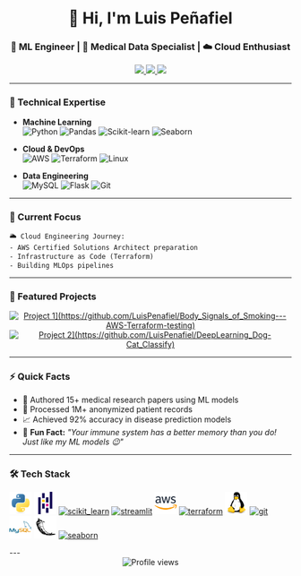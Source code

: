 <h1 align="center">👋 Hi, I'm Luis Peñafiel</h1>
<h3 align="center">🤖 ML Engineer | 🏥 Medical Data Specialist | ☁️ Cloud Enthusiast</h3>

<p align="center">
  <a href="https://github.com/LuisPenafiel?tab=repositories">
    <img src="https://img.shields.io/badge/📂_Projects-100000?style=for-the-badge&logo=github&logoColor=white">
  </a>
  <a href="https://www.linkedin.com/in/luis-peñafiel-palmer/">
    <img src="https://img.shields.io/badge/👔_LinkedIn-0077B5?style=for-the-badge&logo=linkedin&logoColor=white">
  </a>
  <a href="mailto:penafielpalmerluis@gmail.com">
    <img src="https://img.shields.io/badge/📧_Email-D14836?style=for-the-badge&logo=gmail&logoColor=white">
  </a>
</p>

---

### 🔧 Technical Expertise

- **Machine Learning**  
  <img src="https://img.shields.io/badge/Python-3776AB?logo=python&logoColor=white" alt="Python"> 
  <img src="https://img.shields.io/badge/Pandas-150458?logo=pandas&logoColor=white" alt="Pandas">
  <img src="https://img.shields.io/badge/Scikit_learn-F7931E?logo=scikitlearn&logoColor=white" alt="Scikit-learn">
  <img src="https://img.shields.io/badge/Seaborn-2596BE?logoColor=white" alt="Seaborn">

- **Cloud & DevOps**  
  <img src="https://img.shields.io/badge/AWS-232F3E?logo=amazonaws&logoColor=white" alt="AWS">
  <img src="https://img.shields.io/badge/Terraform-7B42BC?logo=terraform&logoColor=white" alt="Terraform">
  <img src="https://img.shields.io/badge/Linux-FCC624?logo=linux&logoColor=black" alt="Linux">

- **Data Engineering**  
  <img src="https://img.shields.io/badge/MySQL-4479A1?logo=mysql&logoColor=white" alt="MySQL">
  <img src="https://img.shields.io/badge/Flask-000000?logo=flask&logoColor=white" alt="Flask">
  <img src="https://img.shields.io/badge/Git-F05032?logo=git&logoColor=white" alt="Git">

---

### 🚀 Current Focus

```text
🌥 Cloud Engineering Journey:
- AWS Certified Solutions Architect preparation
- Infrastructure as Code (Terraform)
- Building MLOps pipelines
```
---

### 📌 Featured Projects

<div align="center">
  <a href="REPLACE_WITH_YOUR_PROJECT_URL_1">
    <img src="[https://github-readme-stats.vercel.app/api/pin/?username=LuisPenafiel&repo=REPO_NAME_1&theme=dark" alt="Project 1](https://github.com/LuisPenafiel/Body_Signals_of_Smoking---AWS-Terraform-testing)">
  </a>
  <a href="REPLACE_WITH_YOUR_PROJECT_URL_2">
    <img src="[https://github-readme-stats.vercel.app/api/pin/?username=LuisPenafiel&repo=REPO_NAME_2&theme=dark" alt="Project 2](https://github.com/LuisPenafiel/DeepLearning_Dog-Cat_Classify)">
  </a>
</div>

---

### ⚡ Quick Facts

- 🔬 Authored 15+ medical research papers using ML models
- 🏥 Processed 1M+ anonymized patient records
- 📈 Achieved 92% accuracy in disease prediction models
- 🧠 **Fun Fact:** *"Your immune system has a better memory than you do! Just like my ML models 😉"*

---

### 🛠️ Tech Stack

<p align="left">
  <a href="https://www.python.org" target="_blank" rel="noreferrer"><img src="https://raw.githubusercontent.com/devicons/devicon/master/icons/python/python-original.svg" alt="python" width="40" height="40"/></a>
  <a href="https://pandas.pydata.org/" target="_blank" rel="noreferrer"><img src="https://raw.githubusercontent.com/devicons/devicon/2ae2a900d2f041da66e950e4d48052658d850630/icons/pandas/pandas-original.svg" alt="pandas" width="40" height="40"/></a>
  <a href="https://scikit-learn.org/" target="_blank" rel="noreferrer"><img src="https://upload.wikimedia.org/wikipedia/commons/0/05/Scikit_learn_logo_small.svg" alt="scikit_learn" width="40" height="40"/></a>
  <a href="https://streamlit.io/" target="_blank" rel="noreferrer"><img src="https://streamlit.io/images/brand/streamlit-mark-color.svg" alt="streamlit" width="40" height="40"/></a>
  <a href="https://aws.amazon.com/" target="_blank" rel="noreferrer"><img src="https://raw.githubusercontent.com/devicons/devicon/master/icons/amazonwebservices/amazonwebservices-original-wordmark.svg" alt="aws" width="40" height="40"/></a>
  <a href="https://www.terraform.io/" target="_blank" rel="noreferrer"><img src="https://www.vectorlogo.zone/logos/terraformio/terraformio-icon.svg" alt="terraform" width="40" height="40"/></a>
  <a href="https://www.linux.org/" target="_blank" rel="noreferrer"><img src="https://raw.githubusercontent.com/devicons/devicon/master/icons/linux/linux-original.svg" alt="linux" width="40" height="40"/></a>
  <a href="https://git-scm.com/" target="_blank" rel="noreferrer"><img src="https://www.vectorlogo.zone/logos/git-scm/git-scm-icon.svg" alt="git" width="40" height="40"/></a>
  <a href="https://www.mysql.com/" target="_blank" rel="noreferrer"><img src="https://raw.githubusercontent.com/devicons/devicon/master/icons/mysql/mysql-original-wordmark.svg" alt="mysql" width="40" height="40"/></a>
  <a href="https://flask.palletsprojects.com/" target="_blank" rel="noreferrer"><img src="https://raw.githubusercontent.com/devicons/devicon/master/icons/flask/flask-original.svg" alt="flask" width="40" height="40"/></a>
  <a href="https://seaborn.pydata.org/" target="_blank" rel="noreferrer"><img src="https://seaborn.pydata.org/_images/logo-mark-lightbg.svg" alt="seaborn" width="40" height="40"/></a>
</p>
---

<div align="center">
  <img src="https://komarev.com/ghpvc/?username=LuisPenafiel&label=Profile%20Views&color=blue&style=flat-square" alt="Profile views">
</div>
